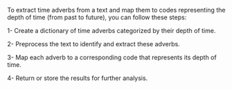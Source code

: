To extract time adverbs from a text and map them to codes representing the depth of time (from past to future), you can follow these steps:

1- Create a dictionary of time adverbs categorized by their depth of time.

2- Preprocess the text to identify and extract these adverbs.

3- Map each adverb to a corresponding code that represents its depth of time.

4- Return or store the results for further analysis.
